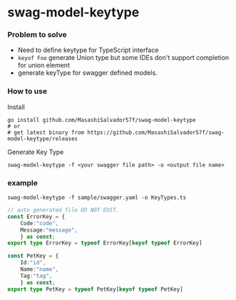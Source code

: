 # swag-model-keytype

### Problem to solve 
* Need to define keytype for TypeScript interface
* `keyof Foo` generate Union type but some IDEs don't support completion for union element
* generate keyType for swagger defined models. 

### How to use

Install
```
go install github.com/MasashiSalvador57f/swag-model-keytype
# or 
# get latest binary from https://github.com/MasashiSalvador57f/swag-model-keytype/releases
```

Generate Key Type
```
swag-model-keytype -f <your swagger file path> -o <output file name>
```

### example

```
swag-model-keytype -f sample/swagger.yaml -o KeyTypes.ts
```

```typescript
// auto generated file DO NOT EDIT.
const ErrorKey = {
	Code:"code",
	Message:"message",
	} as const;
export type ErrorKey = typeof ErrorKey[keyof typeof ErrorKey]

const PetKey = {
	Id:"id",
	Name:"name",
	Tag:"tag",
	} as const;
export type PetKey = typeof PetKey[keyof typeof PetKey]

```

